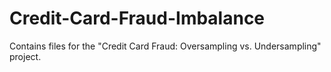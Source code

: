 # Credit-Card-Fraud-Imbalance
Contains files for the "Credit Card Fraud: Oversampling vs. Undersampling" project. 
